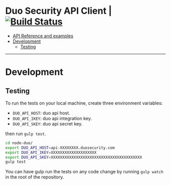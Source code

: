 # Duo Security API Client | [![Build Status](https://travis-ci.org/BYU-OIT/node-duo-api.svg?branch=master)](https://travis-ci.org/BYU-OIT/node-duo-api)

- [API Reference and examples](API.md)
- [Development](#development)
  - [Testing](#testing)

---

# Development

## Testing
To run the tests on your local machine, create three environment variables:
 
- `DUO_API_HOST`: duo api host. 
- `DUO_API_IKEY`: duo api integration key.
- `DUO_API_SKEY`: duo api secret key.

then run `gulp test`.

```bash
cd node-duo/
export DUO_API_HOST=api-XXXXXXXX.duosecurity.com
export DUO_API_IKEY=XXXXXXXXXXXXXXXXXXXX
export DUO_API_SKEY=XXXXXXXXXXXXXXXXXXXXXXXXXXXXXXXXXXXXXXXX
gulp test
```

You can have gulp run the tests on any code change by running `gulp watch` in the root of the repository.

